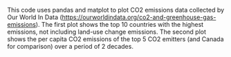 This code uses pandas and matplot to plot CO2 emissions data collected by Our World In Data (https://ourworldindata.org/co2-and-greenhouse-gas-emissions). The first plot shows the top 10 countries with the highest emissions, not including land-use change emissions. The second plot shows the per capita CO2 emissions of the top 5 CO2 emitters (and Canada for comparison) over a period of 2 decades.
